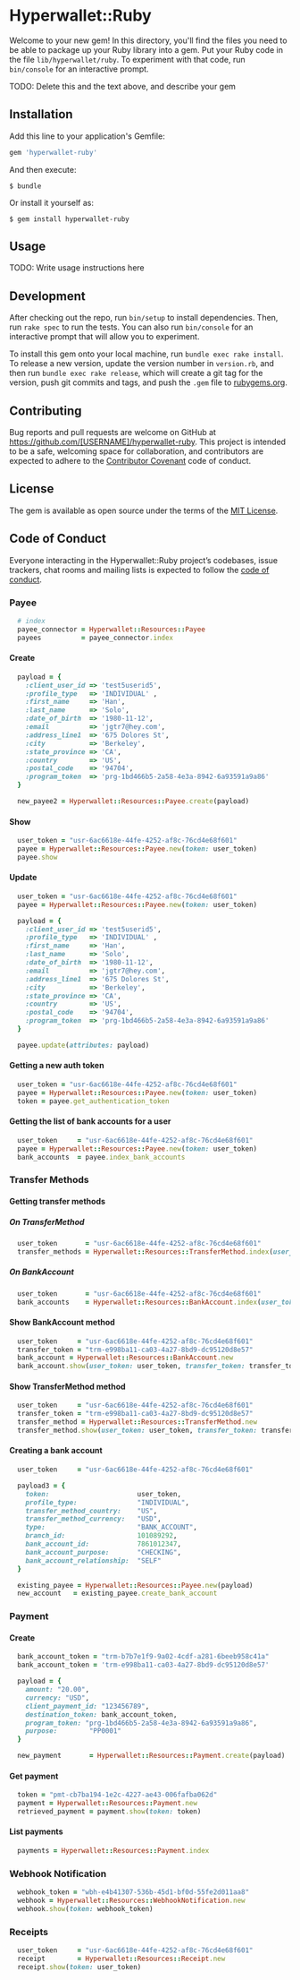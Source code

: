# Hyperwallet::Ruby

Welcome to your new gem! In this directory, you'll find the files you need to be able to package up your Ruby library into a gem. Put your Ruby code in the file `lib/hyperwallet/ruby`. To experiment with that code, run `bin/console` for an interactive prompt.

TODO: Delete this and the text above, and describe your gem

## Installation

Add this line to your application's Gemfile:

```ruby
gem 'hyperwallet-ruby'
```

And then execute:

    $ bundle

Or install it yourself as:

    $ gem install hyperwallet-ruby

## Usage

TODO: Write usage instructions here

## Development

After checking out the repo, run `bin/setup` to install dependencies. Then, run `rake spec` to run the tests. You can also run `bin/console` for an interactive prompt that will allow you to experiment.

To install this gem onto your local machine, run `bundle exec rake install`. To release a new version, update the version number in `version.rb`, and then run `bundle exec rake release`, which will create a git tag for the version, push git commits and tags, and push the `.gem` file to [rubygems.org](https://rubygems.org).

## Contributing

Bug reports and pull requests are welcome on GitHub at https://github.com/[USERNAME]/hyperwallet-ruby. This project is intended to be a safe, welcoming space for collaboration, and contributors are expected to adhere to the [Contributor Covenant](http://contributor-covenant.org) code of conduct.

## License

The gem is available as open source under the terms of the [MIT License](https://opensource.org/licenses/MIT).

## Code of Conduct

Everyone interacting in the Hyperwallet::Ruby project’s codebases, issue trackers, chat rooms and mailing lists is expected to follow the [code of conduct](https://github.com/[USERNAME]/hyperwallet-ruby/blob/master/CODE_OF_CONDUCT.md).

### Payee
```ruby
  # index
  payee_connector = Hyperwallet::Resources::Payee
  payees          = payee_connector.index
```

#### Create
```ruby
  payload = {
    :client_user_id => 'test5userid5',
    :profile_type   => 'INDIVIDUAL' ,
    :first_name     => 'Han',
    :last_name      => 'Solo',
    :date_of_birth  => '1980-11-12',
    :email          => 'jgtr7@hey.com',
    :address_line1  => '675 Dolores St',
    :city           => 'Berkeley',
    :state_province => 'CA',
    :country        => 'US',
    :postal_code    => '94704',
    :program_token  => 'prg-1bd466b5-2a58-4e3a-8942-6a93591a9a86' 
  }

  new_payee2 = Hyperwallet::Resources::Payee.create(payload)

```
#### Show
```ruby
  user_token = "usr-6ac6618e-44fe-4252-af8c-76cd4e68f601"
  payee = Hyperwallet::Resources::Payee.new(token: user_token)
  payee.show
```
#### Update
```ruby
  user_token = "usr-6ac6618e-44fe-4252-af8c-76cd4e68f601"
  payee = Hyperwallet::Resources::Payee.new(token: user_token)

  payload = {
    :client_user_id => 'test5userid5',
    :profile_type   => 'INDIVIDUAL' ,
    :first_name     => 'Han',
    :last_name      => 'Solo',
    :date_of_birth  => '1980-11-12',
    :email          => 'jgtr7@hey.com',
    :address_line1  => '675 Dolores St',
    :city           => 'Berkeley',
    :state_province => 'CA',
    :country        => 'US',
    :postal_code    => '94704',
    :program_token  => 'prg-1bd466b5-2a58-4e3a-8942-6a93591a9a86' 
  }

  payee.update(attributes: payload)
```
#### Getting a new auth token
```ruby
  user_token = "usr-6ac6618e-44fe-4252-af8c-76cd4e68f601"
  payee = Hyperwallet::Resources::Payee.new(token: user_token)
  token = payee.get_authentication_token
```
#### Getting the list of bank accounts for a user
```ruby
  user_token     = "usr-6ac6618e-44fe-4252-af8c-76cd4e68f601"
  payee = Hyperwallet::Resources::Payee.new(token: user_token)
  bank_accounts  = payee.index_bank_accounts
```
### Transfer Methods
#### Getting transfer methods
##### On TransferMethod
```ruby
  user_token       = "usr-6ac6618e-44fe-4252-af8c-76cd4e68f601"
  transfer_methods = Hyperwallet::Resources::TransferMethod.index(user_token: user_token)
```
##### On BankAccount
```ruby
  user_token       = "usr-6ac6618e-44fe-4252-af8c-76cd4e68f601"
  bank_accounts    = Hyperwallet::Resources::BankAccount.index(user_token: user_token)
```
#### Show BankAccount method
```ruby
  user_token     = "usr-6ac6618e-44fe-4252-af8c-76cd4e68f601" 
  transfer_token = "trm-e998ba11-ca03-4a27-8bd9-dc95120d8e57"
  bank_account = Hyperwallet::Resources::BankAccount.new
  bank_account.show(user_token: user_token, transfer_token: transfer_token)
```
#### Show TransferMethod method
```ruby
  user_token     = "usr-6ac6618e-44fe-4252-af8c-76cd4e68f601" 
  transfer_token = "trm-e998ba11-ca03-4a27-8bd9-dc95120d8e57"
  transfer_method = Hyperwallet::Resources::TransferMethod.new
  transfer_method.show(user_token: user_token, transfer_token: transfer_token)
```
#### Creating a bank account
```ruby
  user_token     = "usr-6ac6618e-44fe-4252-af8c-76cd4e68f601"

  payload3 = {
    token:                      user_token,
    profile_type:               "INDIVIDUAL",
    transfer_method_country:    "US",
    transfer_method_currency:   "USD",
    type:                       "BANK_ACCOUNT",
    branch_id:                  101089292,
    bank_account_id:            7861012347,
    bank_account_purpose:       "CHECKING",
    bank_account_relationship:  "SELF"
  }

  existing_payee = Hyperwallet::Resources::Payee.new(payload)
  new_account   = existing_payee.create_bank_account
```



### Payment
#### Create
```ruby
  bank_account_token = "trm-b7b7e1f9-9a02-4cdf-a281-6beeb958c41a"
  bank_account_token = 'trm-e998ba11-ca03-4a27-8bd9-dc95120d8e57'

  payload = {
    amount: "20.00",
    currency: "USD",
    client_payment_id: "123456789",
    destination_token: bank_account_token,
    program_token: "prg-1bd466b5-2a58-4e3a-8942-6a93591a9a86",
    purpose:        "PP0001"
  }

  new_payment       = Hyperwallet::Resources::Payment.create(payload)
```

#### Get payment
```ruby
  token = "pmt-cb7ba194-1e2c-4227-ae43-006fafba062d"
  payment = Hyperwallet::Resources::Payment.new
  retrieved_payment = payment.show(token: token)
```
#### List payments
```ruby
  payments = Hyperwallet::Resources::Payment.index
```

### Webhook Notification
```ruby
  webhook_token = "wbh-e4b41307-536b-45d1-bf0d-55fe2d011aa8"
  webhook = Hyperwallet::Resources::WebhookNotification.new
  webhook.show(token: webhook_token)
```
### Receipts
```ruby
  user_token     = "usr-6ac6618e-44fe-4252-af8c-76cd4e68f601"
  receipt        = Hyperwallet::Resources::Receipt.new
  receipt.show(token: user_token)
```
